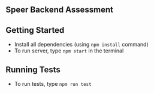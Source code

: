 ## Speer Backend Assessment

## Getting Started

- Install all dependencies (using `npm install` command)
- To run server, type `npm start` in the terminal

## Running Tests

- To run tests, type `npm run test`

